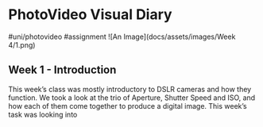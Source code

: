 # PhotoVideo Visual Diary
#uni/photovideo #assignment
![An Image](docs/assets/images/Week 4/1.png)
## Week 1 - Introduction
This week’s class was mostly introductory to DSLR cameras and how they function. We took a look at the trio of Aperture, Shutter Speed and ISO, and how each of them come together to produce a digital image. This week’s task was looking into 
